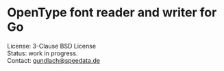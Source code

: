 # OpenType font reader and writer for Go



License: 3-Clause BSD License<br>
Status: work in progress. <br>
Contact: <gundlach@speedata.de>

